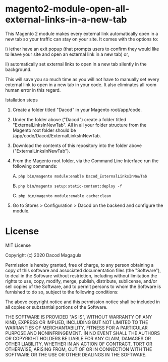 # magento2-module-open-all-external-links-in-a-new-tab


This Magento 2 module makes every external link automatically open in a new tab so your traffic can stay on your site. It comes with the options to:

i) iether have an exit popup (that prompts users to confirm they would like to leave your site and open an external link in a new tab) or,

ii) automatically set external links to open in a new tab silently in the background.

This will save you so much time as you will not have to manually set every external link to open in a new tab in your code. It also eliminates all room human error in this regard.

Istallation steps

1. Create a folder titled "Dacod" in your Magento root/app/code.

2. Under the folder above ("Dacod") create a folder titled "ExternalLinksInNewTab". All in all your folder structure from the Magento root folder should be /app/code/Dacod/ExternalLinksInNewTab.

3. Download the contents of this repository into the folder above ("ExternalLinksInNewTab").

4. From the Magento root folder, via the Command Line Interface run the following commands:


	A. `php bin/magento module:enable Dacod_ExternalLinksInNewTab`

	B. `php bin/magento setup:static-content:deploy -f`

	C. `php bin/magento module:enable cache:clean`

5. Go to Stores > Configuration > Dacod on the backend and configure the module.


# License


MIT License

Copyright (c) 2020 Dacod Magagula

Permission is hereby granted, free of charge, to any person obtaining a copy
of this software and associated documentation files (the "Software"), to deal
in the Software without restriction, including without limitation the rights
to use, copy, modify, merge, publish, distribute, sublicense, and/or sell
copies of the Software, and to permit persons to whom the Software is
furnished to do so, subject to the following conditions:

The above copyright notice and this permission notice shall be included in all
copies or substantial portions of the Software.

THE SOFTWARE IS PROVIDED "AS IS", WITHOUT WARRANTY OF ANY KIND, EXPRESS OR
IMPLIED, INCLUDING BUT NOT LIMITED TO THE WARRANTIES OF MERCHANTABILITY,
FITNESS FOR A PARTICULAR PURPOSE AND NONINFRINGEMENT. IN NO EVENT SHALL THE
AUTHORS OR COPYRIGHT HOLDERS BE LIABLE FOR ANY CLAIM, DAMAGES OR OTHER
LIABILITY, WHETHER IN AN ACTION OF CONTRACT, TORT OR OTHERWISE, ARISING FROM,
OUT OF OR IN CONNECTION WITH THE SOFTWARE OR THE USE OR OTHER DEALINGS IN THE
SOFTWARE.
